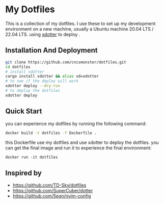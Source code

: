 # My Dotfiles 

This is a collection of my dotfiles. 
I use these to set up my development environment on a new machine, usually a Ubuntu machine 20.04 LTS / 22.04 LTS.
using [xdotter](https://github.com/cncsmonster/xdotter) to deploy .

## Installation And Deployment

```bash
git clone https://github.com/cncsmonster/dotfiles.git
cd dotfiles
# install xdotter
cargo install xdotter && alias xd=xdotter
# to see if the deploy will work
xdotter deploy --dry-run
# to deploy the dotfiles
xdotter deploy
```

## Quick Start

you can experience my dotfiles by running the following command:

```bash
docker build -t dotfiles -f Dockerfile .
```
this Dockerfile use my dotfiles and use xdotter to deploy the dotfiles.
you can get the final image and run it to experience the final environment:
```
docker run -it dotfiles
```

## Inspired by 

- https://github.com/TD-Sky/dotfiles
- https://github.com/SuperCuber/dotter
- https://github.com/5eqn/nvim-config

